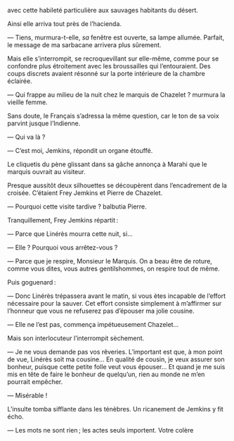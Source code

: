 avec cette habileté particulière aux sauvages habitants du désert.

Ainsi elle arriva tout près de l’hacienda.

— Tiens, murmura-t-elle, _sa_ fenêtre est ouverte, sa lampe allumée. Parfait, le message de ma sarbacane arrivera plus sûrement.

Mais elle s’interrompit, se recroquevillant sur elle-même, comme pour se
confondre plus étroitement avec les broussailles qui l’entouraient. Des coups
discrets avaient résonné sur la porte intérieure de la chambre éclairée.

— Qui frappe au milieu de la nuit chez le marquis de Chazelet ? murmura la vieille femme.

Sans doute, le Français s’adressa la même question, car le ton de sa voix
parvint jusque l’Indienne.

— Qui va là ?

— C’est moi, Jemkins, répondit un organe étouffé.

Le cliquetis du pène glissant dans sa gâche annonça à Marahi que le
marquis ouvrait au visiteur.

Presque aussitôt deux silhouettes se découpèrent dans l’encadrement de la croisée. C’étaient Frey Jemkins et Pierre de Chazelet.

— Pourquoi cette visite tardive ? balbutia Pierre.

Tranquillement, Frey Jemkins répartit :

— Parce que Linérès mourra cette nuit, si...

— Elle ? Pourquoi vous arrêtez-vous ?

— Parce que je respire, Monsieur le Marquis. On a beau être de roture,
comme vous dites, vous autres gentilshommes, on respire tout de même.

Puis goguenard :

— Donc Linérès trépassera avant le matin, si vous ètes incapable de l’effort nécessaire pour la sauver. Cet effort consiste simplement à m’affirmer sur l’honneur que vous ne refuserez pas d’épouser ma jolie cousine.

— Elle ne l’est pas, commença impétueusement Chazelet...

Mais son interlocuteur l’interrompit sèchement.

— Je ne vous demande pas vos rêveries. L’important est que, à mon point de vue, Linérès soit ma cousine... En qualité de cousin, je veux assurer son bonheur, puisque cette petite folle veut vous épouser... Et quand je me suis mis en tête de faire le bonheur de quelqu’un, rien au monde ne m’en pourrait empêcher.

— Misérable !

L’insulte tomba sifflante dans les ténèbres. Un ricanement de Jemkins y fit écho.

— Les mots ne sont rien ; les actes seuls importent. Votre colère
